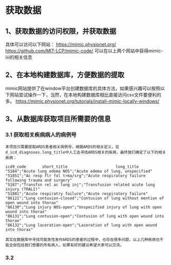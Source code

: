 # 获取数据
## 1、获取数据的访问权限，并获取数据
  具体可以访问以下网站：
    https://mimic.physionet.org/
    https://github.com/MIT-LCP/mimic-code/
  可以在以上两个网站中获得mimic-iiii的相关信息
## 2、在本地构建数据库，方便数据的提取
  mimic网站提供了在window平台创建数据库的具体方法，如果感兴趣可以按照以下网站尝试操作一下，当然，在本地构建数据库相比直接访问csv文件要便利的多。
  https://mimic.physionet.org/tutorials/install-mimic-locally-windows/
## 3、从数据库获取项目所需要的信息
  ### 3.1 获取相关疾病病人的病例号
    本项目只需要提取ARDS患者相关病例号，根据ARDS的相关定义，在d_icd_diagnoses.long_title中人工去寻找ARDS相关的疾病，最终我们确定了以下的相关疾病：
    
    icd9_code       short_title                     long_title
    "5184";"Acute lung edema NOS";"Acute edema of lung, unspecified"
    "51851";"Ac resp flr fol trma/srg";"Acute respiratory failure following trauma and surgery"
    "5187";"Transfsn rel ac lung inj";"Transfusion related acute lung injury (TRALI)"
    "51881";"Acute respiratry failure";"Acute respiratory failure"
    "86121";"Lung contusion-closed";"Contusion of lung without mention of open wound into thorax"
    "86130";"Lung injury NOS-open";"Unspecified injury of lung with open wound into thorax"
    "86131";"Lung contusion-open";"Contusion of lung with open wound into thorax"
    "86132";"Lung laceration-open";"Laceration of lung with open wound into thorax"
    
    其实在数据库中寻找可能急性发作ARDS的患者的过程中，也存在很多问题，以上几种疾病也不能全部包括我们想要的所有病人，如果有好的建议希望大家可以交流。
  ### 3.2 
